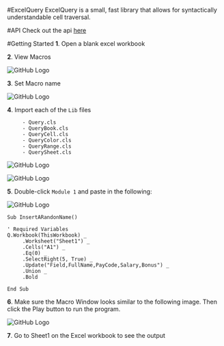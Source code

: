 #ExcelQuery
ExcelQuery is a small, fast library that allows for syntactically understandable cell traversal.

#API
Check out the api [here](https://github.com/bluejamesbond/ExcelQuery/wiki/Home)

#Getting Started
**1**. Open a blank excel workbook

**2**. View Macros

![GitHub Logo](http://i.imgur.com/CHKIr2G.png)

**3**. Set Macro name

![GitHub Logo](http://i.imgur.com/I1J5QPV.png)

**4**. Import each of the `Lib` files
```
     - Query.cls
     - QueryBook.cls
     - QueryCell.cls
     - QueryColor.cls
     - QueryRange.cls
     - QuerySheet.cls
```

![GitHub Logo](http://i.imgur.com/Yyd226a.png?1)

![GitHub Logo](http://i.imgur.com/qTUqjeJ.png?1)

**5**. Double-click `Module 1` and paste in the following:

![GitHub Logo](http://i.imgur.com/5n9Howm.png)
```
Sub InsertARandonName()

' Required Variables
Q.Workbook(ThisWorkbook) _
     .Worksheet("Sheet1") _
     .Cells("A1") _
     .Eq(0) _
     .SelectRight(5, True) _
     .Update("Field,FullName,PayCode,Salary,Bonus") _
     .Union _
     .Bold

End Sub
```
**6**. Make sure the Macro Window looks similar to the following image. Then click the Play button to run the program.

![GitHub Logo](http://i.imgur.com/j1kzBL6.png)

**7**. Go to Sheet1 on the Excel workbook to see the output
